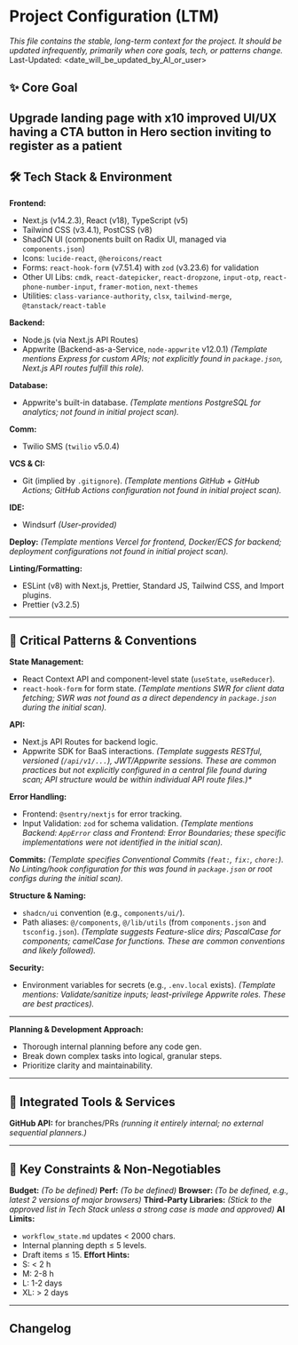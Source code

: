 # Project Configuration (LTM)

_This file contains the stable, long-term context for the project._
_It should be updated infrequently, primarily when core goals, tech, or patterns change._
Last-Updated: <date_will_be_updated_by_AI_or_user>

## ✨ Core Goal

Upgrade landing page with x10 improved UI/UX having a CTA button in Hero section inviting to register as a patient
---

## 🛠️ Tech Stack & Environment

**Frontend:**

- Next.js (v14.2.3), React (v18), TypeScript (v5)
- Tailwind CSS (v3.4.1), PostCSS (v8)
- ShadCN UI (components built on Radix UI, managed via `components.json`)
- Icons: `lucide-react`, `@heroicons/react`
- Forms: `react-hook-form` (v7.51.4) with `zod` (v3.23.6) for validation
- Other UI Libs: `cmdk`, `react-datepicker`, `react-dropzone`, `input-otp`, `react-phone-number-input`, `framer-motion`, `next-themes`
- Utilities: `class-variance-authority`, `clsx`, `tailwind-merge`, `@tanstack/react-table`

**Backend:**

- Node.js (via Next.js API Routes)
- Appwrite (Backend-as-a-Service, `node-appwrite` v12.0.1)
  _(Template mentions Express for custom APIs; not explicitly found in `package.json`, Next.js API routes fulfill this role)._

**Database:**

- Appwrite's built-in database.
  _(Template mentions PostgreSQL for analytics; not found in initial project scan)._

**Comm:**

- Twilio SMS (`twilio` v5.0.4)

**VCS & CI:**

- Git (implied by `.gitignore`).
  _(Template mentions GitHub + GitHub Actions; GitHub Actions configuration not found in initial project scan)._

**IDE:**

- Windsurf _(User-provided)_

**Deploy:**
_(Template mentions Vercel for frontend, Docker/ECS for backend; deployment configurations not found in initial project scan)._

**Linting/Formatting:**

- ESLint (v8) with Next.js, Prettier, Standard JS, Tailwind CSS, and Import plugins.
- Prettier (v3.2.5)

---

## 🔑 Critical Patterns & Conventions

**State Management:**

- React Context API and component-level state (`useState`, `useReducer`).
- `react-hook-form` for form state.
  _(Template mentions SWR for client data fetching; SWR was not found as a direct dependency in `package.json` during the initial scan)._

**API:**

- Next.js API Routes for backend logic.
- Appwrite SDK for BaaS interactions.
  _(Template suggests RESTful, versioned (`/api/v1/...`), JWT/Appwrite sessions. These are common practices but not explicitly configured in a central file found during scan; API structure would be within individual API route files.)\*_

**Error Handling:**

- Frontend: `@sentry/nextjs` for error tracking.
- Input Validation: `zod` for schema validation.
  _(Template mentions Backend: `AppError` class and Frontend: Error Boundaries; these specific implementations were not identified in the initial scan)._

**Commits:**
_(Template specifies Conventional Commits (`feat:`, `fix:`, `chore:`). No Linting/hook configuration for this was found in `package.json` or root configs during the initial scan)._

**Structure & Naming:**

- `shadcn/ui` convention (e.g., `components/ui/`).
- Path aliases: `@/components`, `@/lib/utils` (from `components.json` and `tsconfig.json`).
  _(Template suggests Feature-slice dirs; PascalCase for components; camelCase for functions. These are common conventions and likely followed)._

**Security:**

- Environment variables for secrets (e.g., `.env.local` exists).
  _(Template mentions: Validate/sanitize inputs; least-privilege Appwrite roles. These are best practices)._

---

**Planning & Development Approach:**

- Thorough internal planning before any code gen.
- Break down complex tasks into logical, granular steps.
- Prioritize clarity and maintainability.

---

## 🧩 Integrated Tools & Services

**GitHub API:** for branches/PRs
_(running it entirely internal; no external sequential planners.)_

---

## 🛑 Key Constraints & Non-Negotiables

**Budget:**
_(To be defined)_
**Perf:**
_(To be defined)_
**Browser:**
_(To be defined, e.g., latest 2 versions of major browsers)_
**Third-Party Libraries:**
_(Stick to the approved list in Tech Stack unless a strong case is made and approved)_
**AI Limits:**

- `workflow_state.md` updates < 2000 chars.
- Internal planning depth ≤ 5 levels.
- Draft items ≤ 15.
  **Effort Hints:**
- S: < 2 h
- M: 2-8 h
- L: 1-2 days
- XL: > 2 days

---

## Changelog

<!-- The agent prepends the latest summary here as a new list item after each VALIDATE phase -->
